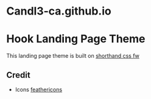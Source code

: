# Candl3-ca.github.io


# Hook Landing Page Theme

This landing page theme is built on [shorthand css fw](https://github.com/shorthandcss/shorthand)


## Credit

* Icons [feathericons](https://feathericons.com)
 